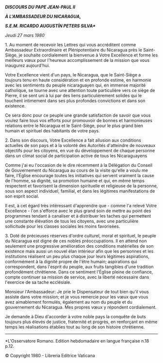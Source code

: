 ***DISCOURS DU PAPE JEAN-PAUL II***

***À L'AMBASSADEUR DU NICARAGUA,***

***S.E.M. RICARDO AUGUSTÍN PETERS SILVA\****

*Jeudi 27 mars 1980*

1\. Au moment de recevoir les Lettres qui vous accréditent comme Ambassadeur Extraordinaire et Plénipotentiaire du Nicaragua près le Saint-Siège, je souhaite cordialement la bienvenue à Votre Excellence et forme les meilleurs vœux pour l'heureux accomplissement de la mission que vous inaugurez aujourd'hui.

Votre Excellence vient d'un pays, le Nicaragua, que le Saint-Siège a toujours tenu en haute considération et en profonde estime, en harmonie avec les sentiments du peuple nicaraguayen qui, en immense majorité catholique, se tourne avec une attention toute particulière vers ce siège de Pierre, il se sent uni à lui par des liens particulièrement solides qui le touchent intimement dans ses plus profondes convictions et dans son existence.

Ce sera donc pour ce peuple une grande satisfaction de savoir que vous voulez faire tous vos efforts pour promouvoir de bonnes et harmonieuses relations entre le Nicaragua et le Saint-Siège, pour le plus grand bien humain et spirituel des habitants de votre pays.

2\. Dans son discours, Votre Excellence a fait allusion aux conditions actuelles de son pays et à la volonté des Autorités d'atteindre de nouveaux objectifs pour les citoyens, en vue du développement de chaque personne dans un climat social de participation active de tous les Nicaraguayens

Comme j'ai eu l'occasion de le dire récemment à la Délégation du Conseil de Gouvernement du Nicaragua au cours de la visite qu'elle a voulu me faire, l'Église encourage toutes les initiatives qui servent vraiment la cause de l'homme, sa dignité, sa promotion humaine et qui, en même temps respectent et favorisent la dimension spirituelle et religieuse de la personne, sous son aspect individuel, familial, et dans les légitimes manifestations de son esprit social.

Il est, à cet égard très intéressant d'apprendre que - comme l'a relevé Votre Excellence - l'on s'efforce avec le plus grand soin de mettre au point des programmes tendant à canaliser et à distribuer les taches qui permettent une constante élévation de tous les citoyens, avec une particulière sollicitude pour les classes sociales les moins favorisées.

3\. Doté de précieuses réserves d'ordre culturel, moral et spirituel, le peuple du Nicaragua est digne de ces nobles préoccupations. Il en attend non seulement une progressive amélioration des conditions matérielles de son existence mais aussi un nouvel élan intérieur afin que les personnes et les institutions réalisent un peu plus chaque jour leurs légitimes aspirations, conformément à la dignité propre de l'être humain; aspirations qui correspondent, dans l'esprit du peuple, aux fruits tangibles d'une tradition profondément chrétienne. Dans ce sentiment l'Église pleine de confiance, compte continuer sa mission de service, avec la liberté nécessaire dans l'exercice de sa tache ecclésiale.

Monsieur l'Ambassadeur: Je prie le Dispensateur de tout bien qu'il vous assiste dans votre mission; et je vous remercie pour les vœux que vous avez aimablement formulés, également au nom du peuple et du gouvernement du Nicaragua. Mes propres vœux y répondent cordialement.

Je demande à Dieu d'accorder à votre noble pays la conquête de buts toujours plus élevés de justice, fraternité et progrès, en renforçant en même temps les réalisations établies tout au long de son histoire chrétienne.

* * *

\*L'Osservatore Romano. Edition hebdomadaire en langue française n.18 p.12.

© Copyright 1980 - Libreria Editrice Vaticana